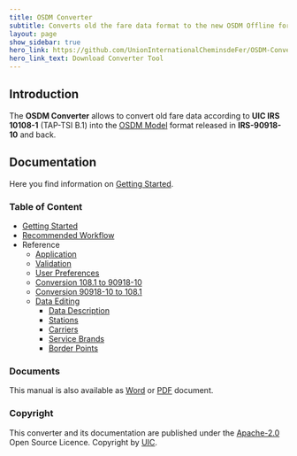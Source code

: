 ```yaml
---
title: OSDM Converter
subtitle: Converts old the fare data format to the new OSDM Offline format
layout: page
show_sidebar: true
hero_link: https://github.com/UnionInternationalCheminsdeFer/OSDM-Converter/releases/latest/
hero_link_text: Download Converter Tool
---
```


## Introduction

The **OSDM Converter** allows to convert old fare data according to **UIC IRS 10108-1**
(TAP-TSI B.1) into the [OSDM Model](https://unioninternationalcheminsdefer.github.io/OSDM/)
format released in **IRS-90918-10** and back.

## Documentation

Here you find information on [Getting Started](html/gettingstarted/gettingstarted.html).

### Table of Content

- [Getting Started](html/gettingstarted/gettingstarted.html)
- [Recommended Workflow](html/gettingstarted/recommendedWorkflow.html)
- Reference
  - [Application](html/reference/application.html)
  - [Validation](html/reference/validation.html)
  - [User Preferences](html/reference/userPreferences.html)
  - [Conversion 108.1 to 90918-10](html/reference/conversionl2g.html)
  - [Conversion 90918-10 to 108.1](html/reference/conversiong2l.html)
  - [Data Editing](html/reference/data_editing.html)
    - [Data Description](html/reference/datadescription.html)
    - [Stations](html/reference/data_stationcodes.html)
    - [Carriers](html/reference/data_companycodes.html)
    - [Service Brands](html/reference/data_servicebrandcodes.html)
    - [Border Points](html/reference/data_borderpoints.html)

### Documents

This manual is also available as [Word](html/gettingstarted/OSDM-Converter-Manual.docx) or
[PDF](html/gettingstarted/OSDM-Converter-Manual.pdf) document.

### Copyright

This converter and its documentation are published under the
[Apache-2.0](https://www.apache.org/licenses/LICENSE-2.0.html) Open Source Licence.
Copyright by [UIC](https://www.uic.org).
